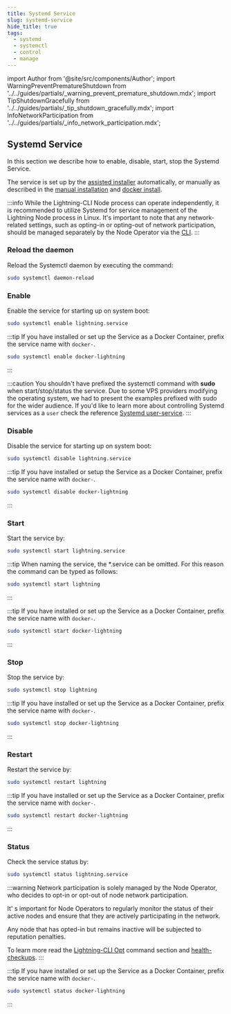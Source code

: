 ```yaml
---
title: Systemd Service
slug: systemd-service
hide_title: true
tags:
  - systemd
  - systemctl
  - control
  - manage
---
```


import Author from '@site/src/components/Author';
import WarningPreventPrematureShutdown from '../../guides/partials/_warning_prevent_premature_shutdown.mdx';
import TipShutdownGracefully from '../../guides/partials/_tip_shutdown_gracefully.mdx';
import InfoNetworkParticipation from '../../guides/partials/_info_network_participation.mdx';

## Systemd Service

In this section we describe how to enable, disable, start, stop the Systemd Service.

The service is set up by the [assisted installer](#assisted-installer) automatically, or manually as described in the [manual installation](/docs/node/install#manual-installation) and [docker install](/docs/node/install#docker-installation).

:::info
While the Lightning-CLI Node process can operate independently, it is recommended to utilize Systemd for service management of the Lightning Node process in Linux. It's important to note that any network-related settings, such as opting-in or opting-out of network participation, should be managed separately by the Node Operator via the [CLI](/docs/node/lightning-cli).
:::

### Reload the daemon

Reload the Systemctl daemon by executing the command:

```sh
sudo systemctl daemon-reload
```

### Enable

Enable the service for starting up on system boot:

```sh
sudo systemctl enable lightning.service
```

:::tip
If you have installed or set up the Service as a Docker Container, prefix the service name with `docker-`.

```sh
sudo systemctl enable docker-lightning
```
:::

:::caution
You shouldn't have prefixed the systemctl command with **sudo** when start/stop/status the service. Due to some VPS providers modifying the operating system, we had to present the examples prefixed with sudo for the wider audience. If you'd like to learn more about controlling Systemd services as a `user` check the reference [Systemd user-service](/references/Systemd/user-service).
:::

### Disable

Disable the service for starting up on system boot:

```sh
sudo systemctl disable lightning.service
```

:::tip
If you have installed or setup the Service as a Docker Container, prefix the service name with `docker-`.

```sh
sudo systemctl disable docker-lightning
```
:::

### Start

<InfoNetworkParticipation />

Start the service by:

```sh
sudo systemctl start lightning.service
```

:::tip
When naming the service, the *.service can be omitted. For this reason the command can be typed as follows:

```sh
sudo systemctl start lightning
```
:::


:::tip
If you have installed or set up the Service as a Docker Container, prefix the service name with `docker-`.

```sh
sudo systemctl start docker-lightning
```
:::

### Stop

<WarningPreventPrematureShutdown />

<TipShutdownGracefully />

Stop the service by:

```sh
sudo systemctl stop lightning
```

:::tip
If you have installed or set up the Service as a Docker Container, prefix the service name with `docker-`.

```sh
sudo systemctl stop docker-lightning
```
:::

### Restart

Restart the service by:

```sh
sudo systemctl restart lightning
```

:::tip
If you have installed or set up the Service as a Docker Container, prefix the service name with `docker-`.

```sh
sudo systemctl restart docker-lightning
```
:::

### Status

Check the service status by:

```sh
sudo systemctl status lightning.service
```

:::warning
Network participation is solely managed by the Node Operator, who decides to opt-in or opt-out of node network participation.

It' s important for Node Operators to regularly monitor the status of their active nodes and ensure that they are actively participating in the network.

Any node that has opted-in but remains inactive will be subjected to reputation penalties.

To learn more read the [Lightning-CLI Opt](/docs/node/lightning-cli#opt) command section and [health-checkups](/docs/node/health-check).
:::

:::tip
If you have installed or set up the Service as a Docker Container, prefix the service name with `docker-`.

```sh
sudo systemctl status docker-lightning
```
:::

<Author
    name="Helder Oliveira"
    image="https://github.com/heldrida.png"
    title="Software Developer + DX"
    url="https://github.com/heldrida"
/>

